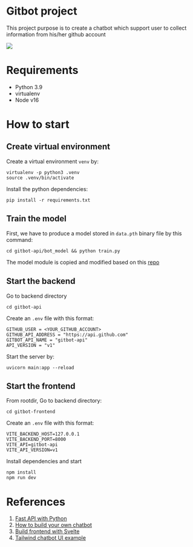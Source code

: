 # Gitbot project
This project purpose is to create a chatbot which support user to collect information from his/her github account

<img src="images/Gitbot-demo.gif"/>

# Requirements
- Python 3.9
- virtualenv
- Node v16

# How to start

## Create virtual environment

Create a virtual environment `venv` by:

```
virtualenv -p python3 .venv
source .venv/bin/activate
```

Install the python dependencies:

```
pip install -r requirements.txt
```
## Train the model

First, we have to produce a model stored in `data.pth` binary file by this command:

```
cd gitbot-api/bot_model && python train.py
```
The model module is copied and modified based on this [repo](https://github.com/python-engineer/pytorch-chatbot)

## Start the backend
Go to backend directory

```
cd gitbot-api
```

Create an `.env` file with this format:
```
GITHUB_USER = <YOUR_GITHUB_ACCOUNT>
GITHUB_API_ADDRESS = "https://api.github.com"
GITBOT_API_NAME = "gitbot-api"
API_VERSION = "v1"
```

Start the server by:
```
uvicorn main:app --reload
```

## Start the frontend

From rootdir, Go to backend directory:
```
cd gitbot-frontend
```

Create an `.env` file with this format:
```
VITE_BACKEND_HOST=127.0.0.1
VITE_BACKEND_PORT=8000
VITE_API=gitbot-api
VITE_API_VERSION=v1
```

Install dependencies and start
```
npm install
npm run dev
```

# References
1. [Fast API with Python](https://fastapi.tiangolo.com/)
2. [How to build your own chatbot](https://github.com/python-engineer/pytorch-chatbot)
3. [Build frontend with Svelte](https://kit.svelte.dev/)
4. [Tailwind chatbot UI example](https://larainfo.com/blogs/tailwind-css-chat-ui-example)

